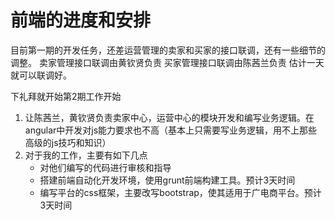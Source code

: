 # 前端的进度和安排

目前第一期的开发任务，还差运营管理的卖家和买家的接口联调，还有一些细节的调整。
卖家管理接口联调由黄钦贤负责
买家管理接口联调由陈茜兰负责
估计一天就可以联调好。

下礼拜就开始第2期工作开始
1. 让陈茜兰，黄钦贤负责卖家中心，运营中心的模块开发和编写业务逻辑。在angular中开发对js能力要求也不高（基本上只需要写业务逻辑，用不上那些高级的js技巧和知识）
2. 对于我的工作，主要有如下几点
   * 对他们编写的代码进行审核和指导
   * 搭建前端自动化开发环境，使用grunt前端构建工具。预计3天时间
   * 编写平台的css框架，主要改写bootstrap，使其适用于广电商平台。预计3天时间